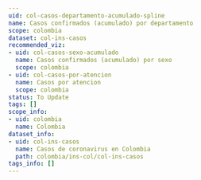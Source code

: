 ```yaml
---
uid: col-casos-departamento-acumulado-spline
name: Casos confirmados (acumulado) por departamento
scope: colombia
dataset: col-ins-casos
recommended_viz:
- uid: col-casos-sexo-acumulado
  name: Casos confirmados (acumulado) por sexo
  scope: colombia
- uid: col-casos-por-atencion
  name: Casos por atencion
  scope: colombia
status: To Update
tags: []
scope_info:
- uid: colombia
  name: Colombia
dataset_info:
- uid: col-ins-casos
  name: Casos de coronavirus en Colombia
  path: colombia/ins-col/col-ins-casos
tags_info: []
---
```


